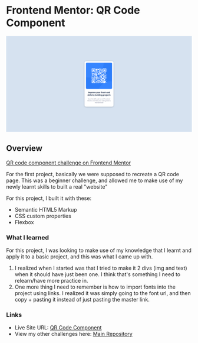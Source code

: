 # Frontend Mentor: QR Code Component

![Final Screenshot](./images/001_final.png)

## Overview

[QR code component challenge on Frontend Mentor](https://www.frontendmentor.io/challenges/qr-code-component-iux_sIO_H)

For the first project, basically we were supposed to recreate a QR code page. This was a beginner challenge, and allowed me to make use of my newly learnt skills to built a real "website"

For this project, I built it with these:

- Semantic HTML5 Markup
- CSS custom properties
- Flexbox

### What I learned

For this project, I was looking to make use of my knowledge that I learnt and apply it to a basic project, and this was what I came up with.

1. I realized when I started was that I tried to make it 2 divs (img and text) when it should have just been one. I think that's something I need to relearn/have more practice in.
2. One more thing I need to remember is how to import fonts into the project using links. I realized it was simply going to the font url, and then copy + pasting it instead of just pasting the master link.

### Links

- Live Site URL: [QR Code Component](https://frontendmentor-01-qr-code.vercel.app/)
- View my other challenges here: [Main Repository](https://frontendmentor-00-main.vercel.app/)

